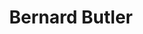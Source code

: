 ---
title: "Bernard Butler"
summary: "British musician, songwriter, and record producer. Born: 1 May 1970 in Stamford Hill, London, England, UK. Butler is best known as the first guitarist with rock band , until his departure in 1994. His album in collaboration with , \"\" , was shortlisted for the 2022 Mercury Prize."
image: "bernard-butler.jpg"
---